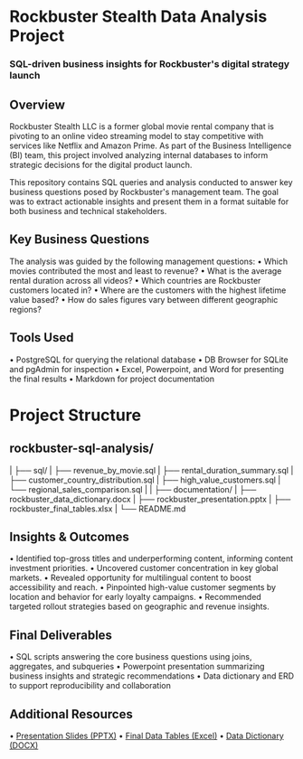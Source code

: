 # Rockbuster Stealth Data Analysis Project
### SQL-driven business insights for Rockbuster's digital strategy launch

## Overview

Rockbuster Stealth LLC is a former global movie rental company that is pivoting
to an online video streaming model to stay competitive with services like Netflix and Amazon Prime.
As part of the Business Intelligence (BI) team, this project involved analyzing internal databases to inform
strategic decisions for the digital product launch.

This repository contains SQL queries and analysis conducted to answer key business questions posed by
Rockbuster's management team. The goal was to extract actionable insights and present them in a
format suitable for both business and technical stakeholders.

## Key Business Questions
The analysis was guided by the following management questions:
  • Which movies contributed the most and least to revenue?
  • What is the average rental duration across all videos?
  • Which countries are Rockbuster customers located in?
  • Where are the customers with the highest lifetime value based?
  • How do sales figures vary between different geographic regions?

## Tools Used
  • PostgreSQL for querying the relational database
  • DB Browser for SQLite and pgAdmin for inspection
  • Excel, Powerpoint, and Word for presenting the final results
  • Markdown for project documentation

# Project Structure
## rockbuster-sql-analysis/
|
├── sql/
| ├── revenue_by_movie.sql
| ├── rental_duration_summary.sql
| ├── customer_country_distribution.sql
| ├── high_value_customers.sql
| └── regional_sales_comparison.sql
|
| ├──  documentation/
| ├── rockbuster_data_dictionary.docx
| ├── rockbuster_presentation.pptx
| ├── rockbuster_final_tables.xlsx
|
└── README.md

## Insights & Outcomes
 • Identified top-gross titles and underperforming content, informing content investment priorities.
 • Uncovered customer concentration in key global markets.
 • Revealed opportunity for multilingual content to boost accessibility and reach.
 • Pinpointed high-value customer segments by location and behavior for early loyalty campaigns.
 • Recommended targeted rollout strategies based on geographic and revenue insights.
 
## Final Deliverables
 • SQL scripts answering the core business questions using joins, aggregates, and subqueries
 • Powerpoint presentation summarizing business insights and strategic recommendations
 • Data dictionary and ERD to support reproducibility and collaboration

## Additional Resources
  • [Presentation Slides (PPTX)]([rockbuster_presentation.pptx](https://github.com/user-attachments/files/20302491/rockbuster_presentation.pptx))
  • [Final Data Tables (Excel)]([rockbuster_final_tables.xlsx](https://github.com/user-attachments/files/20302467/rockbuster_final_tables.xlsx))
  • [Data Dictionary (DOCX)]([rockbuster_data_dictionary.docx](https://github.com/user-attachments/files/20302502/rockbuster_data_dictionary.docx))
      
